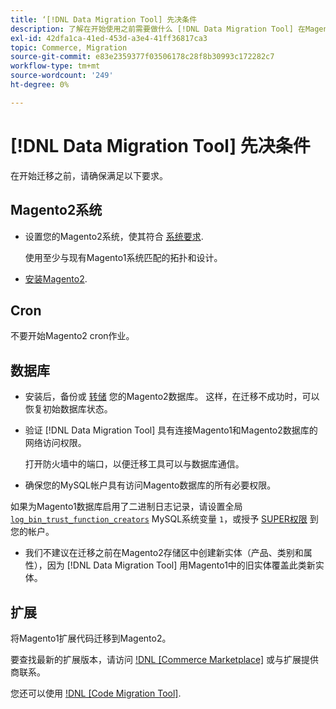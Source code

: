 ```yaml
---
title: ‘[!DNL Data Migration Tool] 先决条件
description: 了解在开始使用之前需要做什么 [!DNL Data Migration Tool] 在Magento1和Magento2之间传输数据。
exl-id: 42dfa1ca-41ed-453d-a3e4-41ff36817ca3
topic: Commerce, Migration
source-git-commit: e83e2359377f03506178c28f8b30993c172282c7
workflow-type: tm+mt
source-wordcount: '249'
ht-degree: 0%

---
```


# [!DNL Data Migration Tool] 先决条件

在开始迁移之前，请确保满足以下要求。

## Magento2系统

* 设置您的Magento2系统，使其符合 [系统要求](../../installation/system-requirements.md).

  使用至少与现有Magento1系统匹配的拓扑和设计。

* [安装Magento2](../../installation/overview.md).

## Cron

不要开始Magento2 cron作业。

## 数据库

* 安装后，备份或 [转储](https://dev.mysql.com/doc/refman/8.0/en/mysqldump.html) 您的Magento2数据库。 这样，在迁移不成功时，可以恢复初始数据库状态。

* 验证 [!DNL Data Migration Tool] 具有连接Magento1和Magento2数据库的网络访问权限。

  打开防火墙中的端口，以便迁移工具可以与数据库通信。

* 确保您的MySQL帐户具有访问Magento数据库的所有必要权限。

如果为Magento1数据库启用了二进制日志记录，请设置全局 [`log_bin_trust_function_creators`](https://dev.mysql.com/doc/refman/5.7/en/server-system-variables.html#sysvar_log_bin_trust_function_creators) MySQL系统变量 `1`，或授予 [SUPER权限](https://dev.mysql.com/doc/refman/5.7/en/privileges-provided.html#priv_super) 到您的帐户。

* 我们不建议在迁移之前在Magento2存储区中创建新实体（产品、类别和属性），因为 [!DNL Data Migration Tool] 用Magento1中的旧实体覆盖此类新实体。

## 扩展

将Magento1扩展代码迁移到Magento2。

要查找最新的扩展版本，请访问 [!DNL [Commerce Marketplace]](https://marketplace.magento.com/) 或与扩展提供商联系。

您还可以使用 [!DNL [Code Migration Tool]](https://github.com/magento-commerce/code-migration/blob/develop/README.md).
